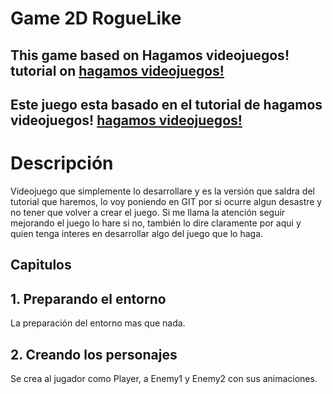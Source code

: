 # Game 2D RogueLike  

## This game based on Hagamos videojuegos! tutorial on [hagamos videojuegos!](https://www.youtube.com/watch?v=6fVsqbwhBvE&list=PLREdURb87ks1IqgB64xZLRlrQwrApJHPn)

## Este juego esta basado en el tutorial de hagamos videojuegos! [hagamos videojuegos!](https://www.youtube.com/watch?v=6fVsqbwhBvE&list=PLREdURb87ks1IqgB64xZLRlrQwrApJHPn)

# Descripción 

Videojuego que simplemente lo desarrollare y es la versión que saldra del tutorial que haremos, lo voy poniendo en GIT por si ocurre algun desastre y no tener que volver a crear el juego.
Si me llama la atención seguir mejorando el juego lo hare si no, también lo dire claramente por aqui y quien tenga interes en desarrollar algo del juego que lo haga. 

## Capitulos

## 1. Preparando el entorno 

La preparación del entorno mas que nada.

## 2. Creando los personajes 

Se crea al jugador como Player, a Enemy1 y Enemy2 con sus animaciones.